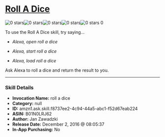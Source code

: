 # [Roll A Dice](http://alexa.amazon.com/#skills/amzn1.ask.skill.f8737ee2-4c94-44a5-abc1-f52d67eab224)
![0 stars](../../images/ic_star_border_black_18dp_1x.png)![0 stars](../../images/ic_star_border_black_18dp_1x.png)![0 stars](../../images/ic_star_border_black_18dp_1x.png)![0 stars](../../images/ic_star_border_black_18dp_1x.png)![0 stars](../../images/ic_star_border_black_18dp_1x.png) 0

To use the Roll A Dice skill, try saying...

* *Alexa, open roll a dice*

* *Alexa, start roll a dice*

* *Alexa, load roll a dice*

Ask Alexa to roll a dice and return the result to you.

***

### Skill Details

* **Invocation Name:** roll a dice
* **Category:** null
* **ID:** amzn1.ask.skill.f8737ee2-4c94-44a5-abc1-f52d67eab224
* **ASIN:** B01N0LRJ62
* **Author:** Jan Zawadzki
* **Release Date:** December 2, 2016 @ 08:05:37
* **In-App Purchasing:** No
